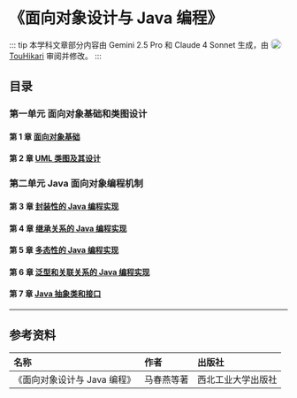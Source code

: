 # 《面向对象设计与 Java 编程》

::: tip
本学科文章部分内容由 Gemini 2.5 Pro 和 Claude 4 Sonnet 生成，由 [<img src="https://github.com/TouHikari.png" alt="TouHikari" style="display: inline-block; width: 20px; height: 20px; border-radius: 100%; vertical-align: text-bottom;"> TouHikari](https://github.com/TouHikari/) 审阅并修改。
:::

## 目录

### 第一单元 面向对象基础和类图设计

#### 第 1 章 [面向对象基础](1%20面向对象基础/index.html)

#### 第 2 章 [UML 类图及其设计](2%20UML%20类图及其设计/index.html)

### 第二单元 Java 面向对象编程机制

#### 第 3 章 [封装性的 Java 编程实现](3%20封装性的%20Java%20编程实现/index.html)

#### 第 4 章 [继承关系的 Java 编程实现](4%20继承关系的%20Java%20编程实现/index.html)

#### 第 5 章 [多态性的 Java 编程实现](5%20多态性的%20Java%20编程实现/index.html)

#### 第 6 章 [泛型和关联关系的 Java 编程实现](6%20泛型和关联关系的%20Java%20编程实现/index.html)

#### 第 7 章 [Java 抽象类和接口](7%20Java%20抽象类和接口/index.html)

---

## 参考资料

| 名称                         | 作者       | 出版社             |
| :--------------------------- | :--------- | :----------------- |
| 《面向对象设计与 Java 编程》 | 马春燕等著 | 西北工业大学出版社 |

